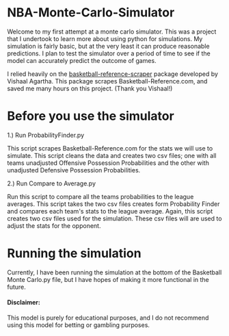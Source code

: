 # NBA-Monte-Carlo-Simulator

Welcome to my first attempt at a monte carlo simulator. This was a project that I undertook to learn more about using python for simulations. My simulation is fairly basic, but at the very least it can produce reasonable predictions. I plan to test the simulator over a period of time to see if the model can accurately predict the outcome of games.

I relied heavily on the [basketball-reference-scraper](https://github.com/vishaalagartha/basketball_reference_scraper/blob/master/README.md) package developed by Vishaal Agartha. This package scrapes Basketball-Reference.com, and saved me many hours on this project. (Thank you Vishaal!)


# Before you use the simulator

1.) Run ProbabilityFinder.py

  This script scrapes Basketball-Reference.com for the stats we will use to simulate. This script cleans the data and creates two csv files; one with all teams unadjusted Offensive Possession Probabilities and the other with unadjusted Defensive Possession Probabilities.

2.) Run Compare to Average.py
  
  Run this script to compare all the teams probabilities to the league averages. This script takes the two csv files creates form Probability Finder and compares each team's stats to the league average.  Again, this script creates two csv files used for the simulation. These csv files will are used to adjust the stats for the opponent.
  

# Running the simulation

  Currently, I have been running the simulation at the bottom of the Basketball Monte Carlo.py file, but I have hopes of making it more functional in the future.
  

#### Disclaimer: 
This model is purely for educational purposes, and I do not recommend using this model for betting or gambling purposes.
